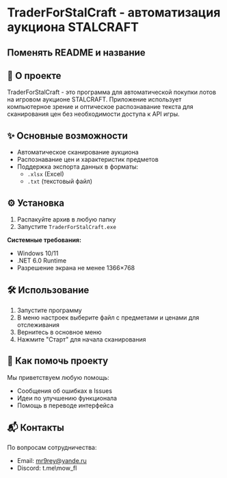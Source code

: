 # TraderForStalCraft - автоматизация аукциона STALCRAFT

## Поменять README и название

## 🚀 О проекте

TraderForStalCraft - это программа для автоматической покупки лотов на игровом аукционе STALCRAFT. Приложение использует компьютерное зрение и оптическое распознавание текста для сканирования цен без необходимости доступа к API игры.

## ✨ Основные возможности

- Автоматическое сканирование аукциона
- Распознавание цен и характеристик предметов
- Поддержка экспорта данных в форматы:
  - `.xlsx` (Excel)
  - `.txt` (текстовый файл)

## ⚙️ Установка

1. Распакуйте архив в любую папку
2. Запустите `TraderForStalCraft.exe`

**Системные требования:**
- Windows 10/11
- .NET 6.0 Runtime
- Разрешение экрана не менее 1366×768

## 🛠 Использование

1. Запустите программу
2. В меню настроек выберите файл с предметами и ценами для отслеживания
3. Вернитесь в основное меню
4. Нажмите "Старт" для начала сканирования

## 🤝 Как помочь проекту

Мы приветствуем любую помощь:
- Сообщения об ошибках в Issues
- Идеи по улучшению функционала
- Помощь в переводе интерфейса

## 📬 Контакты

По вопросам сотрудничества:
- Email: mr9rey@yande.ru
- Discord: t.me\mow_fl
